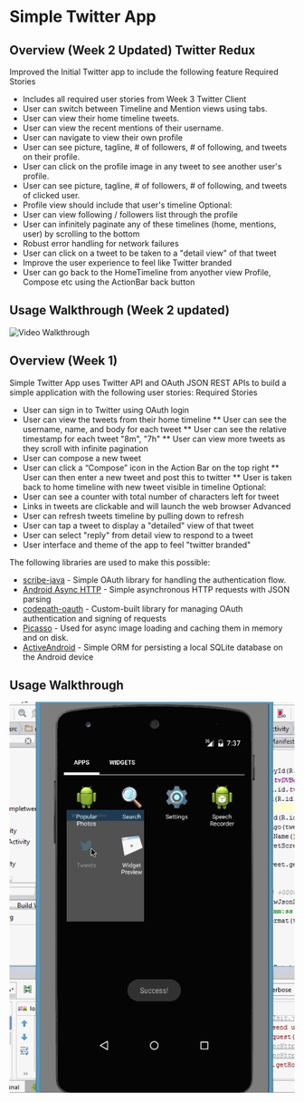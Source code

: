 # Simple Twitter App

## Overview (Week 2 Updated) Twitter Redux
Improved the Initial Twitter app to include the following feature 
Required Stories
* Includes all required user stories from Week 3 Twitter Client
* User can switch between Timeline and Mention views using tabs.
* User can view their home timeline tweets.
* User can view the recent mentions of their username.
* User can navigate to view their own profile
* User can see picture, tagline, # of followers, # of following, and tweets on their profile.
* User can click on the profile image in any tweet to see another user's profile.
* User can see picture, tagline, # of followers, # of following, and tweets of clicked user.
* Profile view should include that user's timeline
Optional: 
* User can view following / followers list through the profile
* User can infinitely paginate any of these timelines (home, mentions, user) by scrolling to the bottom
* Robust error handling for network failures
* User can click on a tweet to be taken to a "detail view" of that tweet
* Improve the user experience to feel like Twitter branded
* User can go back to the HomeTimeline from anyother view Profile, Compose etc using the ActionBar back button
## Usage Walkthrough (Week 2 updated)
![Video Walkthrough](TwitterRedux.gif) 



## Overview (Week 1)

Simple Twitter App uses Twitter API and OAuth JSON REST APIs to build a simple application with the following user stories:
Required Stories
 * User can sign in to Twitter using OAuth login
 * User can view the tweets from their home timeline
        ** User can see the username, name, and body for each tweet
        ** User can see  the relative timestamp for each tweet "8m", "7h"
        ** User can view more tweets as they scroll with infinite pagination
 * User can compose a new tweet
 * User can click a “Compose” icon in the Action Bar on the top right
        ** User can then enter a new tweet and post this to twitter
        ** User is taken back to home timeline with new tweet visible in timeline
Optional: 
 * User can see a counter with total number of characters left for tweet
 * Links in tweets are clickable and will launch the web browser
Advanced
 * User can refresh tweets timeline by pulling down to refresh
 * User can tap a tweet to display a "detailed" view of that tweet
 * User can select "reply" from detail view to respond to a tweet
 * User interface and theme of the app to feel "twitter branded"
 

The following libraries are used to make this possible:

 * [scribe-java](https://github.com/fernandezpablo85/scribe-java) - Simple OAuth library for handling the authentication flow.
 * [Android Async HTTP](https://github.com/loopj/android-async-http) - Simple asynchronous HTTP requests with JSON parsing
 * [codepath-oauth](https://github.com/thecodepath/android-oauth-handler) - Custom-built library for managing OAuth authentication and signing of requests
 * [Picasso](https://github.com/square/picasso) - Used for async image loading and caching them in memory and on disk.
 * [ActiveAndroid](https://github.com/pardom/ActiveAndroid) - Simple ORM for persisting a local SQLite database on the Android device

## Usage Walkthrough
![Video Walkthrough](SimpleTweets.gif)

